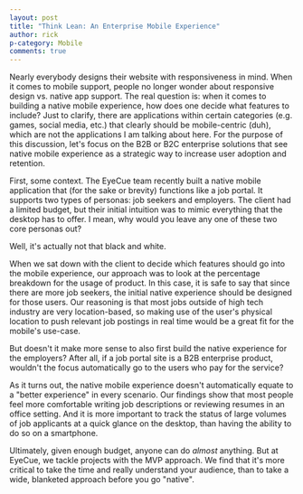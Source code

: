 ```yaml
---
layout: post
title: "Think Lean: An Enterprise Mobile Experience"
author: rick
p-category: Mobile
comments: true
---
```


Nearly everybody designs their website with responsiveness in mind. When it comes to mobile support, people no longer wonder about responsive design vs. native app support. The real question is: when it comes to building a native mobile experience, how does one decide what features to include? Just to clarify, there are applications within certain categories (e.g. games, social media, etc.) that clearly should be mobile-centric (duh), which are not the applications I am talking about here. For the purpose of this discussion, let's focus on the B2B or B2C enterprise solutions that see native mobile experience as a strategic way to increase user adoption and retention. 

First, some context. The EyeCue team recently built a native mobile application that (for the sake or brevity) functions like a job portal. It supports two types of personas: job seekers and employers. The client had a limited budget, but their initial intuition was to mimic everything that the desktop has to offer. I mean, why would you leave any one of these two core personas out?

Well, it's actually not that black and white. 

When we sat down with the client to decide which features should go into the mobile experience, our approach was to look at the percentage breakdown for the usage of product. In this case, it is safe to say that since there are more job seekers, the initial native experience should be designed for those users. Our reasoning is that most jobs outside of high tech industry are very location-based, so making use of the user's physical location to push relevant job postings in real time would be a great fit for the mobile's use-case. 

But doesn't it make more sense to also first build the native experience for the employers? After all, if a job portal site is a B2B enterprise product, wouldn't the focus automatically go to the users who pay for the service?

As it turns out, the native mobile experience doesn't automatically equate to a "better experience" in every scenario. Our findings show that most people feel more comfortable writing job descriptions or reviewing resumes in an office setting. And it is more important to track the status of large volumes of job applicants at a quick glance on the desktop, than having the ability to do so on a smartphone.

Ultimately, given enough budget, anyone can do *almost* anything. But at EyeCue, we tackle projects with the MVP approach. We find that it's more critical to take the time and really understand your audience, than to take a wide, blanketed approach before you go "native".